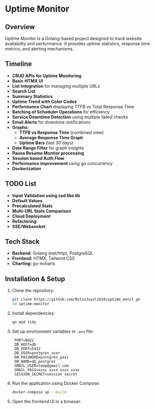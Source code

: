 # Uptime Monitor

## Overview

Uptime Monitor is a Golang-based project designed to track website availability and performance. It provides uptime statistics, response time metrics, and alerting mechanisms.

## Timeline

- **CRUD APIs for Uptime Monitoring**
- **Basic HTMX UI**
- **List Integration** for managing multiple URLs
- **Search List**
- **Summary Statistics**
- **Uptime Trend with Color Codes**
- **Performance Chart** displaying TTFB vs Total Response Time
- **Batching of Scheduler Operations** for efficiency
- **Service Downtime Detection** using multiple failed checks
- **Email Alerts** for downtime notifications
- **Graphs:**
  - **TTFB vs Response Time** (combined view)
  - **Average Response Time Graph**
  - **Uptime Bars** (last 30 days)
- **Date Range Filter** for graph insights
- **Pause Resume Montior processing**
- **Session based Auth Flow**
- **Performance improvement** using go concurrency
- **Dockerization**

## TODO List

- **Input Validation using zod like lib**
- **Default Values**
- **Precalculated Stats**
- **Multi-URL Stats Comparison**
- **Cloud Deployment**
- **Refactoring**
- **SSE/Websocket**

## Tech Stack

- **Backend:** Golang (net/http), PostgreSQL
- **Frontend:** HTMX, Tailwind CSS
- **Charting:** go-echarts

## Installation & Setup

1. Clone the repository:
   ```sh
   git clone https://github.com/NitinJuyal1610/uptime_monit_go
   cd uptime-monitor
   ```
2. Install dependencies:
   ```sh
   go mod tidy
   ```
3. Set up environment variables in `.env` file:
   ```env
    PORT=8022
    DB_HOST=db
    DB_PORT=5432
    DB_USER=postgres_user
    DB_PASSWORD=postgres_pass
    DB_NAME=db_postgres
    GMAIL_USER=temp@gmail.com
    GMAIL_PASS=xxxx xxxx xxxx xxxx
    SESSION_SECRET=session_secret
   ```
4. Run the application using Docker Compose:
   ```sh
   docker-compose up --build
   ```
5. Open the frontend UI in a browser.
